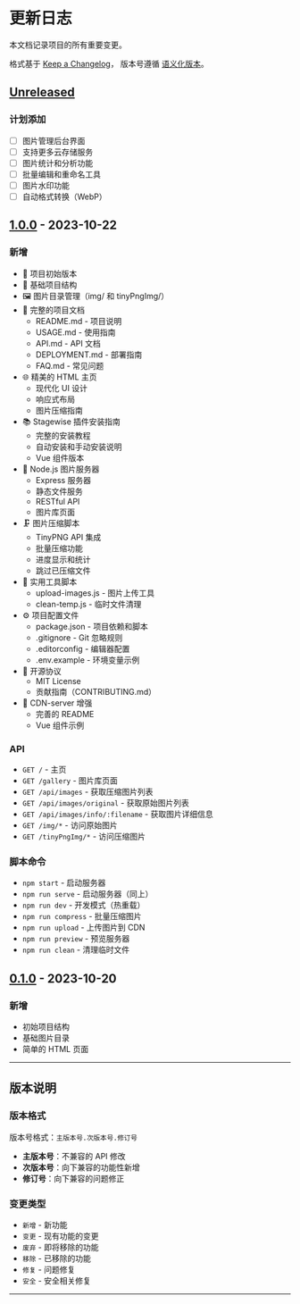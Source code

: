 # 更新日志

本文档记录项目的所有重要变更。

格式基于 [Keep a Changelog](https://keepachangelog.com/zh-CN/1.0.0/)，
版本号遵循 [语义化版本](https://semver.org/lang/zh-CN/)。

## [Unreleased]

### 计划添加
- [ ] 图片管理后台界面
- [ ] 支持更多云存储服务
- [ ] 图片统计和分析功能
- [ ] 批量编辑和重命名工具
- [ ] 图片水印功能
- [ ] 自动格式转换（WebP）

## [1.0.0] - 2023-10-22

### 新增
- 🎉 项目初始版本
- 📁 基础项目结构
- 🖼️ 图片目录管理（img/ 和 tinyPngImg/）
- 📄 完整的项目文档
  - README.md - 项目说明
  - USAGE.md - 使用指南
  - API.md - API 文档
  - DEPLOYMENT.md - 部署指南
  - FAQ.md - 常见问题
- 🌐 精美的 HTML 主页
  - 现代化 UI 设计
  - 响应式布局
  - 图片压缩指南
- 📚 Stagewise 插件安装指南
  - 完整的安装教程
  - 自动安装和手动安装说明
  - Vue 组件版本
- 🚀 Node.js 图片服务器
  - Express 服务器
  - 静态文件服务
  - RESTful API
  - 图片库页面
- 🗜️ 图片压缩脚本
  - TinyPNG API 集成
  - 批量压缩功能
  - 进度显示和统计
  - 跳过已压缩文件
- 🔧 实用工具脚本
  - upload-images.js - 图片上传工具
  - clean-temp.js - 临时文件清理
- ⚙️ 项目配置文件
  - package.json - 项目依赖和脚本
  - .gitignore - Git 忽略规则
  - .editorconfig - 编辑器配置
  - .env.example - 环境变量示例
- 📜 开源协议
  - MIT License
  - 贡献指南（CONTRIBUTING.md）
- 🎨 CDN-server 增强
  - 完善的 README
  - Vue 组件示例

### API
- `GET /` - 主页
- `GET /gallery` - 图片库页面
- `GET /api/images` - 获取压缩图片列表
- `GET /api/images/original` - 获取原始图片列表
- `GET /api/images/info/:filename` - 获取图片详细信息
- `GET /img/*` - 访问原始图片
- `GET /tinyPngImg/*` - 访问压缩图片

### 脚本命令
- `npm start` - 启动服务器
- `npm run serve` - 启动服务器（同上）
- `npm run dev` - 开发模式（热重载）
- `npm run compress` - 批量压缩图片
- `npm run upload` - 上传图片到 CDN
- `npm run preview` - 预览服务器
- `npm run clean` - 清理临时文件

## [0.1.0] - 2023-10-20

### 新增
- 初始项目结构
- 基础图片目录
- 简单的 HTML 页面

---

## 版本说明

### 版本格式

版本号格式：`主版本号.次版本号.修订号`

- **主版本号**：不兼容的 API 修改
- **次版本号**：向下兼容的功能性新增
- **修订号**：向下兼容的问题修正

### 变更类型

- `新增` - 新功能
- `变更` - 现有功能的变更
- `废弃` - 即将移除的功能
- `移除` - 已移除的功能
- `修复` - 问题修复
- `安全` - 安全相关修复

---

[Unreleased]: https://github.com/your-username/ImgCDN/compare/v1.0.0...HEAD
[1.0.0]: https://github.com/your-username/ImgCDN/releases/tag/v1.0.0
[0.1.0]: https://github.com/your-username/ImgCDN/releases/tag/v0.1.0


